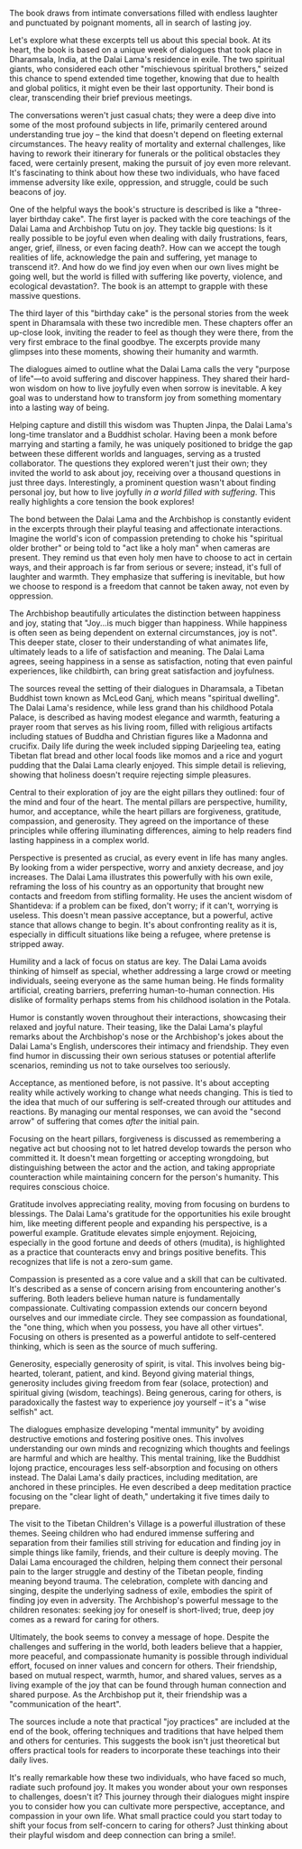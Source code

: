 The book draws from intimate conversations filled with endless laughter and punctuated by poignant moments, all in search of lasting joy.

Let's explore what these excerpts tell us about this special book. At its heart, the book is based on a unique week of dialogues that took place in Dharamsala, India, at the Dalai Lama's residence in exile. The two spiritual giants, who considered each other "mischievous spiritual brothers," seized this chance to spend extended time together, knowing that due to health and global politics, it might even be their last opportunity. Their bond is clear, transcending their brief previous meetings.

The conversations weren't just casual chats; they were a deep dive into some of the most profound subjects in life, primarily centered around understanding true joy – the kind that doesn't depend on fleeting external circumstances. The heavy reality of mortality and external challenges, like having to rework their itinerary for funerals or the political obstacles they faced, were certainly present, making the pursuit of joy even more relevant. It's fascinating to think about how these two individuals, who have faced immense adversity like exile, oppression, and struggle, could be such beacons of joy.

One of the helpful ways the book's structure is described is like a "three-layer birthday cake". The first layer is packed with the core teachings of the Dalai Lama and Archbishop Tutu on joy. They tackle big questions: Is it really possible to be joyful even when dealing with daily frustrations, fears, anger, grief, illness, or even facing death?. How can we accept the tough realities of life, acknowledge the pain and suffering, yet manage to transcend it?. And how do we find joy even when our own lives might be going well, but the world is filled with suffering like poverty, violence, and ecological devastation?. The book is an attempt to grapple with these massive questions.

The third layer of this "birthday cake" is the personal stories from the week spent in Dharamsala with these two incredible men. These chapters offer an up-close look, inviting the reader to feel as though they were there, from the very first embrace to the final goodbye. The excerpts provide many glimpses into these moments, showing their humanity and warmth.

The dialogues aimed to outline what the Dalai Lama calls the very "purpose of life"—to avoid suffering and discover happiness. They shared their hard-won wisdom on how to live joyfully even when sorrow is inevitable. A key goal was to understand how to transform joy from something momentary into a lasting way of being.

Helping capture and distill this wisdom was Thupten Jinpa, the Dalai Lama's long-time translator and a Buddhist scholar. Having been a monk before marrying and starting a family, he was uniquely positioned to bridge the gap between these different worlds and languages, serving as a trusted collaborator. The questions they explored weren't just their own; they invited the world to ask about joy, receiving over a thousand questions in just three days. Interestingly, a prominent question wasn't about finding personal joy, but how to live joyfully _in a world filled with suffering_. This really highlights a core tension the book explores!

The bond between the Dalai Lama and the Archbishop is constantly evident in the excerpts through their playful teasing and affectionate interactions. Imagine the world's icon of compassion pretending to choke his "spiritual older brother" or being told to "act like a holy man" when cameras are present. They remind us that even holy men have to choose to act in certain ways, and their approach is far from serious or severe; instead, it's full of laughter and warmth. They emphasize that suffering is inevitable, but how we choose to respond is a freedom that cannot be taken away, not even by oppression.

The Archbishop beautifully articulates the distinction between happiness and joy, stating that "Joy...is much bigger than happiness. While happiness is often seen as being dependent on external circumstances, joy is not". This deeper state, closer to their understanding of what animates life, ultimately leads to a life of satisfaction and meaning. The Dalai Lama agrees, seeing happiness in a sense as satisfaction, noting that even painful experiences, like childbirth, can bring great satisfaction and joyfulness.

The sources reveal the setting of their dialogues in Dharamsala, a Tibetan Buddhist town known as McLeod Ganj, which means "spiritual dwelling". The Dalai Lama's residence, while less grand than his childhood Potala Palace, is described as having modest elegance and warmth, featuring a prayer room that serves as his living room, filled with religious artifacts including statues of Buddha and Christian figures like a Madonna and crucifix. Daily life during the week included sipping Darjeeling tea, eating Tibetan flat bread and other local foods like momos and a rice and yogurt pudding that the Dalai Lama clearly enjoyed. This simple detail is relieving, showing that holiness doesn't require rejecting simple pleasures.

Central to their exploration of joy are the eight pillars they outlined: four of the mind and four of the heart. The mental pillars are perspective, humility, humor, and acceptance, while the heart pillars are forgiveness, gratitude, compassion, and generosity. They agreed on the importance of these principles while offering illuminating differences, aiming to help readers find lasting happiness in a complex world.

Perspective is presented as crucial, as every event in life has many angles. By looking from a wider perspective, worry and anxiety decrease, and joy increases. The Dalai Lama illustrates this powerfully with his own exile, reframing the loss of his country as an opportunity that brought new contacts and freedom from stifling formality. He uses the ancient wisdom of Shantideva: if a problem can be fixed, don't worry; if it can't, worrying is useless. This doesn't mean passive acceptance, but a powerful, active stance that allows change to begin. It's about confronting reality as it is, especially in difficult situations like being a refugee, where pretense is stripped away.

Humility and a lack of focus on status are key. The Dalai Lama avoids thinking of himself as special, whether addressing a large crowd or meeting individuals, seeing everyone as the same human being. He finds formality artificial, creating barriers, preferring human-to-human connection. His dislike of formality perhaps stems from his childhood isolation in the Potala.

Humor is constantly woven throughout their interactions, showcasing their relaxed and joyful nature. Their teasing, like the Dalai Lama's playful remarks about the Archbishop's nose or the Archbishop's jokes about the Dalai Lama's English, underscores their intimacy and friendship. They even find humor in discussing their own serious statuses or potential afterlife scenarios, reminding us not to take ourselves too seriously.

Acceptance, as mentioned before, is not passive. It's about accepting reality while actively working to change what needs changing. This is tied to the idea that much of our suffering is self-created through our attitudes and reactions. By managing our mental responses, we can avoid the "second arrow" of suffering that comes _after_ the initial pain.

Focusing on the heart pillars, forgiveness is discussed as remembering a negative act but choosing not to let hatred develop towards the person who committed it. It doesn't mean forgetting or accepting wrongdoing, but distinguishing between the actor and the action, and taking appropriate counteraction while maintaining concern for the person's humanity. This requires conscious choice.

Gratitude involves appreciating reality, moving from focusing on burdens to blessings. The Dalai Lama's gratitude for the opportunities his exile brought him, like meeting different people and expanding his perspective, is a powerful example. Gratitude elevates simple enjoyment. Rejoicing, especially in the good fortune and deeds of others (mudita), is highlighted as a practice that counteracts envy and brings positive benefits. This recognizes that life is not a zero-sum game.

Compassion is presented as a core value and a skill that can be cultivated. It's described as a sense of concern arising from encountering another's suffering. Both leaders believe human nature is fundamentally compassionate. Cultivating compassion extends our concern beyond ourselves and our immediate circle. They see compassion as foundational, the "one thing, which when you possess, you have all other virtues". Focusing on others is presented as a powerful antidote to self-centered thinking, which is seen as the source of much suffering.

Generosity, especially generosity of spirit, is vital. This involves being big-hearted, tolerant, patient, and kind. Beyond giving material things, generosity includes giving freedom from fear (solace, protection) and spiritual giving (wisdom, teachings). Being generous, caring for others, is paradoxically the fastest way to experience joy yourself – it's a "wise selfish" act.

The dialogues emphasize developing "mental immunity" by avoiding destructive emotions and fostering positive ones. This involves understanding our own minds and recognizing which thoughts and feelings are harmful and which are healthy. This mental training, like the Buddhist lojong practice, encourages less self-absorption and focusing on others instead. The Dalai Lama's daily practices, including meditation, are anchored in these principles. He even described a deep meditation practice focusing on the "clear light of death," undertaking it five times daily to prepare.

The visit to the Tibetan Children's Village is a powerful illustration of these themes. Seeing children who had endured immense suffering and separation from their families still striving for education and finding joy in simple things like family, friends, and their culture is deeply moving. The Dalai Lama encouraged the children, helping them connect their personal pain to the larger struggle and destiny of the Tibetan people, finding meaning beyond trauma. The celebration, complete with dancing and singing, despite the underlying sadness of exile, embodies the spirit of finding joy even in adversity. The Archbishop's powerful message to the children resonates: seeking joy for oneself is short-lived; true, deep joy comes as a reward for caring for others.

Ultimately, the book seems to convey a message of hope. Despite the challenges and suffering in the world, both leaders believe that a happier, more peaceful, and compassionate humanity is possible through individual effort, focused on inner values and concern for others. Their friendship, based on mutual respect, warmth, humor, and shared values, serves as a living example of the joy that can be found through human connection and shared purpose. As the Archbishop put it, their friendship was a "communication of the heart".

The sources include a note that practical "joy practices" are included at the end of the book, offering techniques and traditions that have helped them and others for centuries. This suggests the book isn't just theoretical but offers practical tools for readers to incorporate these teachings into their daily lives.

It's really remarkable how these two individuals, who have faced so much, radiate such profound joy. It makes you wonder about your own responses to challenges, doesn't it? This journey through their dialogues might inspire you to consider how you can cultivate more perspective, acceptance, and compassion in your own life. What small practice could you start today to shift your focus from self-concern to caring for others? Just thinking about their playful wisdom and deep connection can bring a smile!.